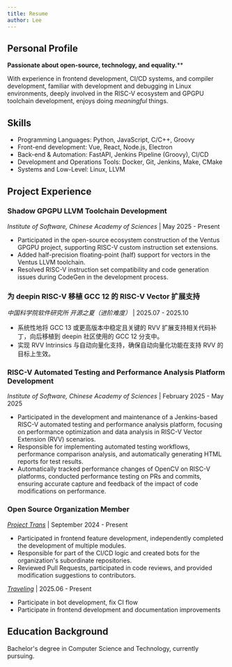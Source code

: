 ```yaml
---
title: Resume
author: Lee
---
```


## Personal Profile

**Passionate about open-source, technology, and equality.**\*\*

With experience in frontend development, CI/CD systems, and compiler development, familiar with development and debugging in Linux environments, deeply involved in the RISC-V ecosystem and GPGPU toolchain development, enjoys doing _meaningful_ things.

## Skills

- Programming Languages: Python, JavaScript, C/C++, Groovy
- Front-end development: Vue, React, Node.js, Electron
- Back-end & Automation: FastAPI, Jenkins Pipeline (Groovy), CI/CD
- Development and Operations Tools: Docker, Git, Jenkins, Make, CMake
- Systems and Low-Level: Linux, LLVM

## Project Experience

### Shadow GPGPU LLVM Toolchain Development

_Institute of Software, Chinese Academy of Sciences_ | May 2025 - Present

- Participated in the open-source ecosystem construction of the Ventus GPGPU project, supporting RISC-V custom instruction set extensions.
- Added half-precision floating-point (half) support for vectors in the Ventus LLVM toolchain.
- Resolved RISC-V instruction set compatibility and code generation issues during CodeGen in the development process.

### 为 deepin RISC-V 移植 GCC 12 的 RISC-V Vector 扩展支持

_中国科学院软件研究所 开源之夏（进阶难度）_ | 2025.07 - 2025.10

- 系统性地将 GCC 13 或更高版本中稳定且关键的 RVV 扩展支持相关代码补丁，向后移植到 deepin 社区使用的 GCC 12 分支中。
- 实现 RVV Intrinsics 与自动向量化支持，确保自动向量化功能在支持 RVV 的目标上生效。

### RISC-V Automated Testing and Performance Analysis Platform Development

_Institute of Software, Chinese Academy of Sciences_ | February 2025 - May 2025

- Participated in the development and maintenance of a Jenkins-based RISC-V automated testing and performance analysis platform, focusing on performance optimization and data analysis in RISC-V Vector Extension (RVV) scenarios.
- Responsible for implementing automated testing workflows, performance comparison analysis, and automatically generating HTML reports for test results.
- Automatically tracked performance changes of OpenCV on RISC-V platforms, conducted performance testing on PRs and commits, ensuring accurate capture and feedback of the impact of code modifications on performance.

### Open Source Organization Member

_[Project Trans](https://github.com/project-trans)_ | September 2024 - Present

- Participated in frontend feature development, independently completed the development of multiple modules.
- Responsible for part of the CI/CD logic and created bots for the organization's subordinate repositories.
- Reviewed Pull Requests, participated in code reviews, and provided modification suggestions to contributors.

_[Traveling](https://github.com/travellings-link/travellings)_ | 2025.06 - Present

- Participate in bot development, fix CI flow
- Participate in frontend development and documentation improvements

## Education Background

Bachelor's degree in Computer Science and Technology, currently pursuing.

<!-- 其他不重要的经历，仅作记录。 -->

<!-- ### 小米社区 PK 台板块主持人

_小米社区_ | 2021.08 - 2023.12

- 累计创作内容 470+ 篇，累计互动量 122w+，平均互动量 2600+，单帖最高互动量达 2.8w+，多次打造爆款内容。
-->
